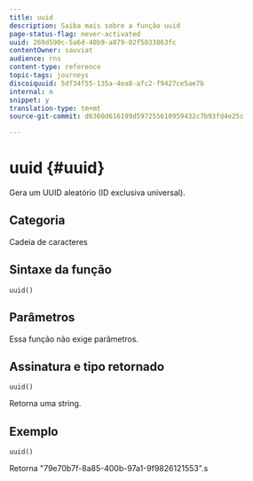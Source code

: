 ```yaml
---
title: uuid
description: Saiba mais sobre a função uuid
page-status-flag: never-activated
uuid: 269d590c-5a6d-40b9-a879-02f5033863fc
contentOwner: sauviat
audience: rns
content-type: reference
topic-tags: journeys
discoiquuid: 5df34f55-135a-4ea8-afc2-f9427ce5ae7b
internal: n
snippet: y
translation-type: tm+mt
source-git-commit: d6360d616199d597255610959432c7b93fd4e25c

---
```



# uuid {#uuid}

Gera um UUID aleatório (ID exclusiva universal).

## Categoria

Cadeia de caracteres

## Sintaxe da função

`uuid()`

## Parâmetros

Essa função não exige parâmetros.

## Assinatura e tipo retornado

`uuid()`

Retorna uma string.

## Exemplo

`uuid()`

Retorna &quot;79e70b7f-8a85-400b-97a1-9f9826121553&quot;.s
